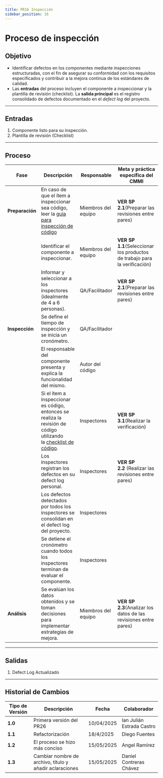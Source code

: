 ```yaml
---
title: PR16 Inspección
sidebar_position: 16
---
```


# Proceso de inspección

## Objetivo

- Identificar defectos en los componentes mediante inspecciones estructuradas, con el fin de asegurar su conformidad con los requisitos especificados y contribuir a la mejora continua de los estándares de calidad.
- Las **entradas** del proceso incluyen el componente a inspeccionar y la plantilla de revisión (checklist). La **salida principal** es el registro consolidado de defectos documentado en el _defect log_ del proyecto.

---

## Entradas

1. Componente listo para su inspección.
2. Plantilla de revisión (Checklist)

---

## Proceso

| **Fase**        | **Descripción**                                                                                                             | **Responsable**     | **Meta y práctica específica del CMMI**                                   |
| --------------- | --------------------------------------------------------------------------------------------------------------------------- | ------------------- | ------------------------------------------------------------------------- |
| **Preparación** | En caso de que el ítem a inspeccionar sea código, leer la [guía para inspección de código](/docs/guias/inspeccion-codigo) | Miembros del equipo | **VER SP 2.1**(Preparar las revisiones entre pares)                       |
|                 | Identificar el componente a inspeccionar.                                                                                   | Miembros del equipo | **VER SP 1.1**(Seleccionar los productos de trabajo para la verificación) |
|                 | Informar y seleccionar a los inspectores (idealmente de 4 a 6 personas).                                                    | QA/Facilitador      | **VER SP 2.1**(Preparar las revisiones entre pares)                       |
| **Inspección**  | Se define el tiempo de inspección y se inicia un cronómetro.                                                                | QA/Facilitador      |                                                                           |
|                 | El responsable del componente presenta y explica la funcionalidad del mismo.                                                | Autor del código    |                                                                           |
|                 | Si el ítem a inspeccionar es código, entonces se realiza la revisión de código utilizando la [checklist de código](../recursos/checklists.md).                            | Inspectores         | **VER SP 3.1**(Realizar la verificación)                                  |
|                 | Los inspectores registran los defectos en su defect log personal.                                                           | Inspectores         | **VER SP 2.2** (Realizar las revisiones entre pares)                      |
|                 | Los defectos detectados por todos los inspectores se consolidan en el defect log del proyecto.                              | Inspectores         |                                                                           |
|                 | Se detiene el cronómetro cuando todos los inspectores terminan de evaluar el componente.                                    | Inspectores         |                                                                           |
| **Análisis**    | Se evalúan los datos obtenidos y se toman decisiones para implementar estrategias de mejora.                                | Miembros del equipo | **VER SP 2.3**(Analizar los datos de las revisiones entre pares)          |

---

## Salidas

1. Defect Log Actualizado

---

## Historial de Cambios

| **Tipo de Versión** | **Descripción**                | **Fecha**  | **Colaborador**           |
| ------------------- | ------------------------------ | ---------- | ------------------------- |
| **1.0**             | Primera versión del PR26       | 10/04/2025 | Ian Julián Estrada Castro |
| **1.1**             | Refactorización                | 18/4/2025  | Diego Fuentes             |
| **1.2**             | El proceso se hizo más conciso | 15/05/2025 | Angel Ramírez             |
| **1.3**             | Cambiar nombre de archivo, título y añadir aclaraciones | 15/05/2025 | Daniel Contreras Chávez |

